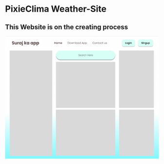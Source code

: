 # PixieClima Weather-Site
## This Website is on the creating process

![Weather site template 1](Images/FirstProgressImage.png)
